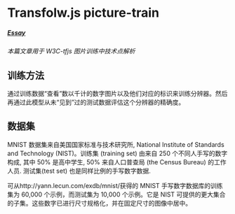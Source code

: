 # Transfolw.js picture-train

##### [Essay](https://dixinl.github.io/Essay/)

*本篇文章用于 W3C-tfjs 图片训练中技术点解析*

## 训练方法

通过训练数据“查看”数以千计的数字图片以及他们对应的标识来训练分辨器。然后再通过此模型从未“见到”过的测试数据评估这个分辨器的精确度。

## 数据集

MNIST 数据集来自美国国家标准与技术研究所, National Institute of Standards and Technology (NIST)。训练集 (training set) 由来自 250 个不同人手写的数字构成, 其中 50% 是高中学生, 50% 来自人口普查局 (the Census Bureau) 的工作人员. 测试集(test set) 也是同样比例的手写数字数据.

可从http://yann.lecun.com/exdb/mnist/获得的 MNIST 手写数字数据库的训练集为 60,000 个示例，而测试集为 10,000 个示例。它是 NIST 可提供的更大集合的子集。这些数字已进行尺寸规格化，并在固定尺寸的图像中居中。

